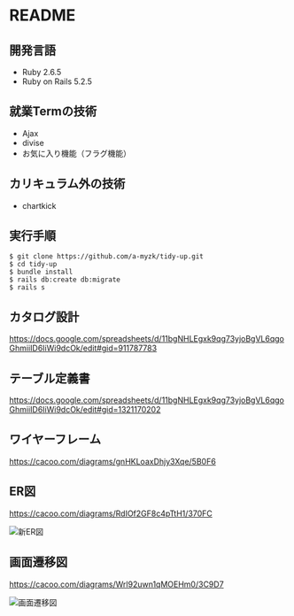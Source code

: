 # README

## 開発言語
- Ruby 2.6.5
- Ruby on Rails 5.2.5

## 就業Termの技術
- Ajax
- divise
- お気に入り機能（フラグ機能）

## カリキュラム外の技術
- chartkick

## 実行手順
```
$ git clone https://github.com/a-myzk/tidy-up.git
$ cd tidy-up
$ bundle install
$ rails db:create db:migrate
$ rails s
```

## カタログ設計
https://docs.google.com/spreadsheets/d/11bgNHLEgxk9qg73yjoBgVL6qgoGhmiiID6IiWi9dcOk/edit#gid=911787783

## テーブル定義書
https://docs.google.com/spreadsheets/d/11bgNHLEgxk9qg73yjoBgVL6qgoGhmiiID6IiWi9dcOk/edit#gid=1321170202

## ワイヤーフレーム
https://cacoo.com/diagrams/gnHKLoaxDhjy3Xqe/5B0F6

## ER図
https://cacoo.com/diagrams/RdIOf2GF8c4pTtH1/370FC

![新ER図](https://user-images.githubusercontent.com/79129786/123029932-e7ea5900-d41c-11eb-892a-645eca52cb79.png)

## 画面遷移図
https://cacoo.com/diagrams/Wrl92uwn1qMOEHm0/3C9D7

![画面遷移図](https://user-images.githubusercontent.com/79129786/121469200-0735bf00-c9f7-11eb-9e7b-7cd32a9151f2.png)